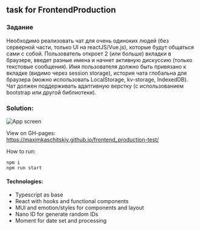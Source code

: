 ## task for FrontendProduction

### Задание

Необходимо реализовать чат для очень одиноких людей (без серверной части, только UI на reactJS/Vue.js), которые будут общаться сами с собой. Пользователь откроет 2 (или больше) вкладки в браузере, введет разные имена и начнет активную дискуссию (только текстовые сообщения). Имя пользователя должно быть привязано к вкладке (видимо через session storage), история чата глобальна для браузера (можно использовать LocalStorage, kv-storage, IndexedDB). Чат должен поддерживать адаптивную верстку (с использованием bootstrap или другой библиотеки).

### Solution:

![App screen](https://user-images.githubusercontent.com/67905360/208751384-44a789aa-9988-4915-9ab7-c00b3c88a240.png)

View on GH-pages: https://maximkaschitskiy.github.io/frontend_production-test/

How to run:

```
npm i
npm run start
```

#### Technologies:
 - Typescript as base
 - React with hooks and functional components
 - MUI and emotion/styles for components and layout
 - Nano ID for generate random IDs
 - Moment for date set and processing

